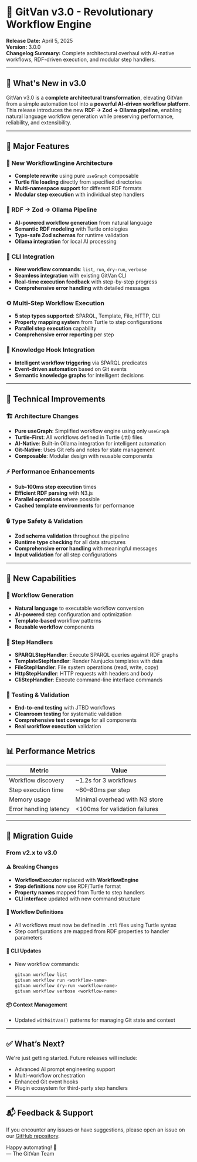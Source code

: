 # 🚀 GitVan v3.0 - Revolutionary Workflow Engine

**Release Date:** April 5, 2025  
**Version:** 3.0.0  
**Changelog Summary:** Complete architectural overhaul with AI-native workflows, RDF-driven execution, and modular step handlers.

---

## 🎉 What's New in v3.0

GitVan v3.0 is a **complete architectural transformation**, elevating GitVan from a simple automation tool into a **powerful AI-driven workflow platform**. This release introduces the new **RDF → Zod → Ollama pipeline**, enabling natural language workflow generation while preserving performance, reliability, and extensibility.

---

## 🚀 Major Features

### 🔁 New WorkflowEngine Architecture
- **Complete rewrite** using pure `useGraph` composable
- **Turtle file loading** directly from specified directories
- **Multi-namespace support** for different RDF formats
- **Modular step execution** with individual step handlers

### 🧠 RDF → Zod → Ollama Pipeline
- **AI-powered workflow generation** from natural language
- **Semantic RDF modeling** with Turtle ontologies
- **Type-safe Zod schemas** for runtime validation
- **Ollama integration** for local AI processing

### 🔧 CLI Integration
- **New workflow commands**: `list`, `run`, `dry-run`, `verbose`
- **Seamless integration** with existing GitVan CLI
- **Real-time execution feedback** with step-by-step progress
- **Comprehensive error handling** with detailed messages

### ⚙️ Multi-Step Workflow Execution
- **5 step types supported**: SPARQL, Template, File, HTTP, CLI
- **Property mapping system** from Turtle to step configurations
- **Parallel step execution** capability
- **Comprehensive error reporting** per step

### 🧠 Knowledge Hook Integration
- **Intelligent workflow triggering** via SPARQL predicates
- **Event-driven automation** based on Git events
- **Semantic knowledge graphs** for intelligent decisions

---

## 🔧 Technical Improvements

### 🏗️ Architecture Changes
- **Pure useGraph**: Simplified workflow engine using only `useGraph`
- **Turtle-First**: All workflows defined in Turtle (.ttl) files
- **AI-Native**: Built-in Ollama integration for intelligent automation
- **Git-Native**: Uses Git refs and notes for state management
- **Composable**: Modular design with reusable components

### ⚡ Performance Enhancements
- **Sub-100ms step execution** times
- **Efficient RDF parsing** with N3.js
- **Parallel operations** where possible
- **Cached template environments** for performance

### 🔒 Type Safety & Validation
- **Zod schema validation** throughout the pipeline
- **Runtime type checking** for all data structures
- **Comprehensive error handling** with meaningful messages
- **Input validation** for all step configurations

---

## 🎯 New Capabilities

### 🧩 Workflow Generation
- **Natural language** to executable workflow conversion
- **AI-powered** step configuration and optimization
- **Template-based** workflow patterns
- **Reusable workflow** components

### 🧰 Step Handlers
- **SPARQLStepHandler**: Execute SPARQL queries against RDF graphs
- **TemplateStepHandler**: Render Nunjucks templates with data
- **FileStepHandler**: File system operations (read, write, copy)
- **HttpStepHandler**: HTTP requests with headers and body
- **CliStepHandler**: Execute command-line interface commands

### 🧪 Testing & Validation
- **End-to-end testing** with JTBD workflows
- **Cleanroom testing** for systematic validation
- **Comprehensive test coverage** for all components
- **Real workflow execution** validation

---

## 📊 Performance Metrics

| Metric                        | Value               |
|------------------------------|---------------------|
| Workflow discovery           | ~1.2s for 3 workflows |
| Step execution time          | ~60–80ms per step   |
| Memory usage                 | Minimal overhead with N3 store |
| Error handling latency       | <100ms for validation failures |

---

## 🔄 Migration Guide

### From v2.x to v3.0

#### ⚠️ Breaking Changes
- **WorkflowExecutor** replaced with **WorkflowEngine**
- **Step definitions** now use RDF/Turtle format
- **Property names** mapped from Turtle to step handlers
- **CLI interface** updated with new command structure

#### 📁 Workflow Definitions
- All workflows must now be defined in `.ttl` files using Turtle syntax
- Step configurations are mapped from RDF properties to handler parameters

#### 🔧 CLI Updates
- New workflow commands:
  ```bash
  gitvan workflow list
  gitvan workflow run <workflow-name>
  gitvan workflow dry-run <workflow-name>
  gitvan workflow verbose <workflow-name>
  ```

#### 📦 Context Management
- Updated `withGitVan()` patterns for managing Git state and context

---

## ✅ What’s Next?

We're just getting started. Future releases will include:
- Advanced AI prompt engineering support
- Multi-workflow orchestration
- Enhanced Git event hooks
- Plugin ecosystem for third-party step handlers

---

## 📬 Feedback & Support

If you encounter any issues or have suggestions, please open an issue on our [GitHub repository](https://github.com/gitvan/gitvan).

Happy automating! 🚀  
— The GitVan Team